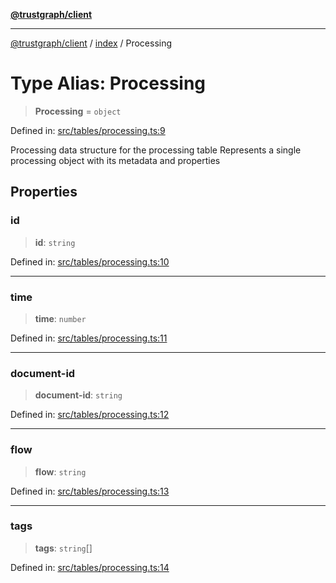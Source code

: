 [**@trustgraph/client**](../../README.md)

***

[@trustgraph/client](../../README.md) / [index](../README.md) / Processing

# Type Alias: Processing

> **Processing** = `object`

Defined in: [src/tables/processing.ts:9](https://github.com/trustgraph-ai/trustgraph-ts-client/blob/edcc8c01cf9c2f58c76719d5d2aa7058546360d9/src/tables/processing.ts#L9)

Processing data structure for the processing table
Represents a single processing object with its metadata and properties

## Properties

### id

> **id**: `string`

Defined in: [src/tables/processing.ts:10](https://github.com/trustgraph-ai/trustgraph-ts-client/blob/edcc8c01cf9c2f58c76719d5d2aa7058546360d9/src/tables/processing.ts#L10)

***

### time

> **time**: `number`

Defined in: [src/tables/processing.ts:11](https://github.com/trustgraph-ai/trustgraph-ts-client/blob/edcc8c01cf9c2f58c76719d5d2aa7058546360d9/src/tables/processing.ts#L11)

***

### document-id

> **document-id**: `string`

Defined in: [src/tables/processing.ts:12](https://github.com/trustgraph-ai/trustgraph-ts-client/blob/edcc8c01cf9c2f58c76719d5d2aa7058546360d9/src/tables/processing.ts#L12)

***

### flow

> **flow**: `string`

Defined in: [src/tables/processing.ts:13](https://github.com/trustgraph-ai/trustgraph-ts-client/blob/edcc8c01cf9c2f58c76719d5d2aa7058546360d9/src/tables/processing.ts#L13)

***

### tags

> **tags**: `string`[]

Defined in: [src/tables/processing.ts:14](https://github.com/trustgraph-ai/trustgraph-ts-client/blob/edcc8c01cf9c2f58c76719d5d2aa7058546360d9/src/tables/processing.ts#L14)

